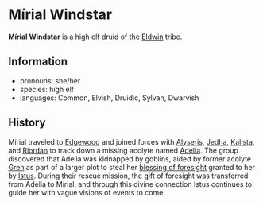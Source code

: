 # Mírial Windstar

**Mírial Windstar** is a high elf druid of the [Eldwin](../eldwin.md) tribe.

## Information

- pronouns: she/her
- species: high elf
- languages: Common, Elvish, Druidic, Sylvan, Dwarvish

## History

Mírial traveled to [Edgewood](../../esterfell-accord/edgewood/edgewood.md) and joined forces with [Alyseris](../../esterfell-accord/citizenry/alyseris.md), [Jedha](../../esterfell-accord/citizenry/jedha.md), [Kalista](../../../organizations/reynards-den/members/kalista.md), and [Riordan](../../esterfell-accord/citizenry/riordan.md) to track down a missing acolyte named [Adelia](../../../organizations/order-of-istus/members/adelia.md). The group discovered that Adelia was kidnapped by goblins, aided by former acolyte [Gren](../../../organizations/order-of-istus/members/gren.md) as part of a larger plot to steal her [blessing of foresight](../../../supernatural-gifts/blessing-of-foresight.md) granted to her by [Istus](../../../pantheon/istus.md). During their rescue mission, the gift of foresight was transferred from Adelia to Mírial, and through this divine connection Istus continues to guide her with vague visions of events to come.
